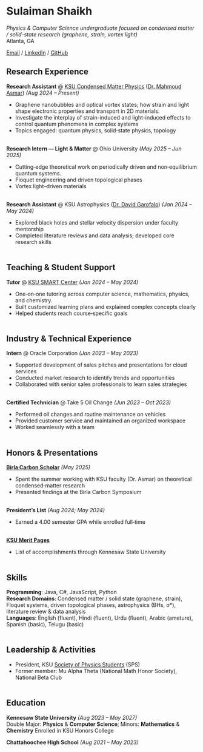# Sulaiman Shaikh

_Physics & Computer Science undergraduate focused on condensed matter / solid-state research (graphene, strain, vortex light)_ <br>
Atlanta, GA

[Email](mailto:sshaik16@students.kennesaw.edu) / [LinkedIn](https://www.linkedin.com/in/the-sulaiman-shaikh/) / [GitHub](https://github.com/shaikhshp)

## Research Experience

**Research Assistant** @ [KSU Condensed Matter Physics](https://facultyweb.kennesaw.edu/masmar/asmar-research/index.php) ([Dr. Mahmoud Asmar](https://scholar.google.com/citations?user=Qt_mgtwAAAAJ&hl=en)) _(Aug 2024 – Present)_ <br>
- Graphene nanobubbles and optical vortex states; how strain and light shape electronic properties and transport in 2D materials.
- Investigate the interplay of strain-induced and light-induced effects to control quantum phenomena in complex systems
- Topics engaged: quantum physics, solid‑state physics, topology
<br><br>

**Research Intern — Light & Matter** @ Ohio University _(May 2025 – Jun 2025)_ <br>
- Cutting‑edge theoretical work on periodically driven and non‑equilibrium quantum systems.
- Floquet engineering and driven topological phases
- Vortex light–driven materials
<br><br>

**Research Assistant** @ KSU Astrophysics ([Dr. David Garofalo](https://scholar.google.com/citations?user=4YxMlZUAAAAJ&hl=en)) _(Jan 2024 – May 2024)_ <br>
- Explored black holes and stellar velocity dispersion under faculty mentorship
- Completed literature reviews and data analysis; developed core research skills
<br><br>

## Teaching & Student Support

**Tutor** @ [KSU SMART Center](https://www.kennesaw.edu/academic-affairs/student-success/smart-center/index.php) _(Jan 2024 – May 2024)_ <br>
- One‑on‑one tutoring across computer science, mathematics, physics, and chemistry.
- Built customized learning plans and explained complex concepts clearly
- Helped students reach course‑specific goals
<br><br>

## Industry & Technical Experience

**Intern** @ Oracle Corporation _(Jan 2023 – May 2023)_ <br>
- Supported development of sales pitches and presentations for cloud services
- Conducted market research to identify trends and opportunities
- Collaborated with senior sales professionals to learn sales strategies
<br><br>

**Certified Technician** @ Take 5 Oil Change _(Jun 2023 – Oct 2023)_ <br>
- Performed oil changes and routine maintenance on vehicles
- Provided customer service and maintained an organized workspace
- Worked seamlessly with a team
<br><br>

## Honors & Presentations

[**Birla Carbon Scholar**](https://www.kennesaw.edu/csm/research/birla-carbon-scholars.php) _(May 2025)_ <br>
- Spent the summer working with KSU faculty (Dr. Asmar) on theoretical condensed‑matter research
- Presented findings at the Birla Carbon Symposium
<br><br>

**President’s List** _(Aug 2024; May 2024)_ <br>
- Earned a 4.00 semester GPA while enrolled full‑time
<br><br>

[**KSU Merit Pages**](https://meritpages.com/SulaimanShaikh) <br>
- List of accomplishments through Kennesaw State University
<br><br>

## Skills

**Programming**: Java, C#, JavaScript, Python  
**Research Domains**: Condensed matter / solid state (graphene, strain), Floquet systems, driven topological phases, astrophysics (BHs, σ\*), literature review & data analysis  
**Languages**: English (fluent), Hindi (fluent), Urdu (fluent), Arabic (ameture), Spanish (basic), Telugu (basic)
<br><br>

## Leadership & Activities

- President, KSU [Society of Physics Students](https://owllife.kennesaw.edu/organization/societyofphysicsstudents) (SPS)  
- Former member: Mu Alpha Theta (National Math Honor Society), National Beta Club
<br><br>

## Education

**Kennesaw State University** _(Aug 2023 – May 2027)_ <br>
Double Major: **Physics** & **Computer Science**; Minors: **Mathematics** & **Chemistry**
Enrolled in KSU Honors College 

**Chattahoochee High School** _(Aug 2021 – May 2023)_
